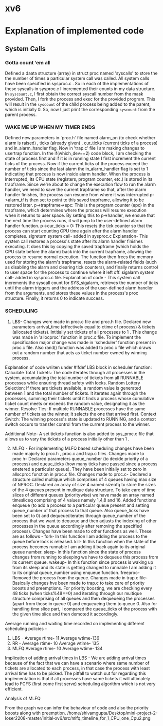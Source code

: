 # xv6

# Explanation of implemented code

## System Calls 

### Gotta count ‘em all
Defined a daata structure (array) in struct proc named 'syscalls' to store the the number of times a particular system call was called. All system calls have been specified in sysproc.c . So in each of the implementations of these syscalls in sysproc.c I incremented their counts in my data structure. In `syscount.c`, I first obtain the correct syscall number from the mask provided. Then, I fork the process and exec for the provided program. This will result in the `syscount` of the child process being added to the parent, which is initially 0. So, now I just print the corresponding `syscount` from the parent process.

### WAKE ME UP WHEN MY TIMER ENDS 
Defined new parameters in 'proc.h' file named alarm_on (to check whether alarm is raised) , ticks (already given) , cur_ticks (current ticks of a process) and in_alarm_handler flag. 
Now in 'trap.c' file I am making changes to usertrap function. In the if(which_dev==2) code block, I am checking the state of process first and if it is in running state I first increment the current ticks of the process. Now if the current ticks of the process exceed the number of ticks since the last alarm the in_alarm_handler flag is set to 1 indicating that process is now inside alarm handler. When the process is interrupted, its CPU state (registers, program counter, etc.) is stored in its trapframe. Since we're about to change the execution flow to run the alarm handler, we need to save the current trapframe so that, after the alarm handler finishes, the process can resume from where it was interrupted.p->alarm_tf is then set to point to this saved trapframe, allowing it to be restored later.
p->trapframe->epc: This is the program counter (epc) in the trapframe, which determines where the process will resume execution when it returns to user space. By setting this to p->handler, we ensure that the next time the process runs, it will jump to the user-defined alarm handler function.
p->cur_ticks = 0: This resets the tick counter so that the process can start counting CPU time again after the alarm handler completes.
 sigreturn system call- added in sysproc.c Explanation- This  system call restores a process's state after its alarm handler finishes executing. It does this by copying the saved trapframe (which holds the CPU state before the alarm) back into the current trapframe, allowing the process to resume normal execution. The function then frees the memory used for storing the alarm's trapframe, resets the alarm-related fields (such as disabling the alarm and clearing tick counters), and finally returns control to user space for the process to continue where it left off.
 sigalarm system call- added in sysproc.c file. Explanation of code - This system call  increments the syscall count for SYS_sigalarm, retrieves the number of ticks until the alarm triggers and the address of the user-defined alarm handler from the arguments, and stores these values in the process's proc structure. Finally, it returns 0 to indicate success.

 ### SCHEDULING 

 1. LBS- Changes were made in proc.c file and proc.h file. Declared new parameters arrival_time (effectively equal to ctime of process) & tickets (allocated tickets). Intitially set tickets of all processes to 1 . This change was made in 'allocproc' function in proc.c file. To implement the specification major change was made in 'scheduler' function present in proc.c file.  Also rand() function was added to proc.c file which draws out a random number that acts as ticket number owned by winning process. 

Explanation of code wriiten under #ifdef LBS block in scheduler function: Calculate Total Tickets:
    The code iterates through all processes in the system, accumulating the total number of tickets from all RUNNABLE processes while ensuring thread safety with locks.
Random Lottery Selection:
    If there are tickets available, a random value is generated between 1 and the total number of tickets.
    It iterates again through the processes, summing their tickets until it finds a process whose cumulative ticket count meets or exceeds the random value, designating it as the winner.
Resolve Ties:
    If multiple RUNNABLE processes have the same number of tickets as the winner, it selects the one that arrived first.
Context Switch:
    The winning process's state is updated to RUNNING, and a context switch occurs to transfer control from the current process to the winner.

Additional Note- A set tickets function is also added to sys_proc.c file that allows us to vary the tickets of a process initially other than 1 .

2. MLFQ - For implementing MLFQ based scheduling changes have been made majorly to proc.h , proc.c and trap.c files.
Changes made to proc.h- Declared parameters queue_number (to decide priority of a process) and queue_ticks (how many ticks have passed since a process enetered a particular queue). They have been initially set to zero in allocproc function in proc.c file.
Changes made to proc.c- Declared a structure called multique which comprises of 4 queues having max size of NPROC. Declared an array of size 4 named sizeofq to store the sizes of the 4 queues present in mutlique data structure. To take care of time slices of different queues (prioritywise) we have made an array named timesliceq comprising of 4 values namely 1,4,8 and 16. Added functions enqueue (to add a process to a particular queue present  and setting queue_number of that process to that queue. Also queue_ticks have been set to 0) and dequeue(iterates through queue_number of the process that we want to dequeue and then adjusts the indexing of other processes in the queue accordingly after removing the specified process). Changes have been made to other functions as well. These are as follows -
fork- In this function I am adding the process to the queue before lock is released. 
kill- In this function when the state of the process becomes runnable I am adding it back again to its original queue number.
sleep- In this function since the state of process changes from running to sleeping we have to dequeue this process from its current queue.
wakeup- In this function since process is waking up from its sleep and its state is getting changed to runnable I am adding it to its original queue_number using enqueue function. 
freeproc- Removed the process from the queue.
Changes made in trap.c file-  Basically changes hve been made to trap.c to take care of priority boosts and preemptions. For priority boosting, we are checking every 48 ticks (when ticks%48==0) and iterating through our multique structure comprising of all queues and then dequeueing the processes (apart from those in queue 0) and enqueueing them to queue 0.  Also for handling time slice part, I compared the queue_ticks of the process with the given time slice and then demoted it accordingly.

Average running and waiting time recorded on implementing different scheduling policies -
1. LBS - Average rtime- 11 Average wtime-136
2. RR - Average rtime- 10 Average wtime- 135
3. MLFQ Average rtime- 10 Average wtime- 134

Implication of adding arrival times in LBS - We are adding arrival times because of the fact that we can have a scenario where same number of tickets are allocated to each process, in that case the process with least arrival time has to be picked. The pitfall to watch out for regarding this implementation is that if all processes have same tickets it will ultimately lead to FCFS (first come first serve) scheduling algorithm which is not very efficient. 

Analysis of MLFQ  

From the graph we can infer the behaviour of code and also the priority boosts along with preemption.
/home/shivamgupta/Desktop/mini-project-2-loser2208-master/initial-xv6/src/mlfq_timeline_for_1_CPU_one_Cpu2.png



